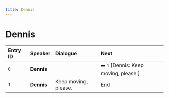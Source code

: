 ```yaml
---
title: Dennis
---
```


# Dennis


| Entry ID | Speaker | Dialogue | Next |
| :------- | :------ | :------- | :------------ |
| `0` | **Dennis** |  | ➡️ `1` \[Dennis: Keep moving, please\.\] |
| `1` | **Dennis** | Keep moving, please\. | End |
